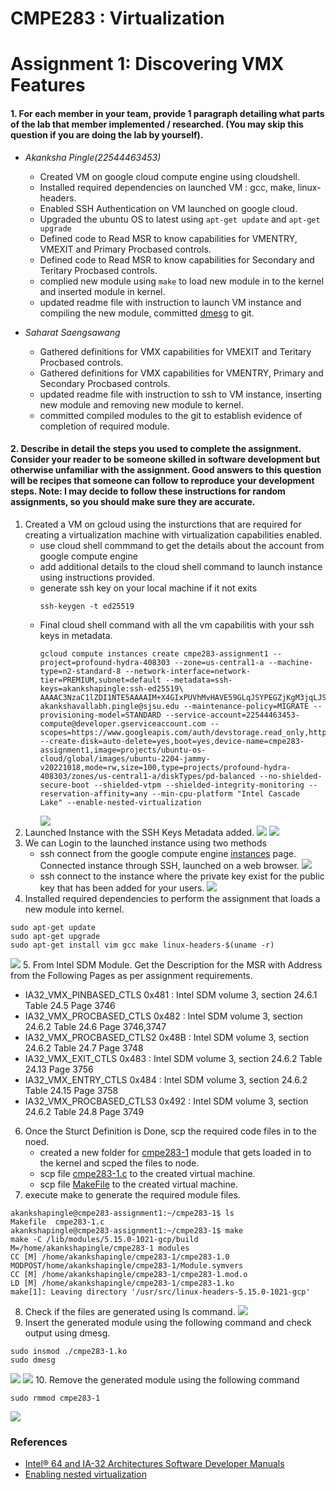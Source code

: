 # CMPE283 : Virtualization 
# Assignment 1: Discovering VMX Features

#### 1. For each member in your team, provide 1 paragraph detailing what parts of the lab that member  implemented / researched. (You may skip this question if you are doing the lab by yourself).
- *Akanksha Pingle(22544463453)*
  - Created VM on google cloud compute engine using cloudshell.
  - Installed required dependencies on launched VM : gcc, make, linux-headers.
  - Enabled SSH Authentication on VM launched on google cloud.
  - Upgraded the ubuntu OS to latest using `apt-get update` and `apt-get upgrade`
  - Defined code to Read MSR to know capabilities for VMENTRY, VMEXIT and Primary Procbased controls.
  - Defined code to Read MSR to know capabilities for Secondary and Teritary Procbased controls.
  - complied new module using `make` to load new module in to the kernel and inserted module in kernel.
  - updated readme file with instruction to launch VM instance and compiling the new module, committed [dmesg](cmpe283-1/dmesg.out) to git.

- *Saharat Saengsawang*
  - Gathered definitions for VMX capabilities for VMEXIT and Teritary Procbased controls.
  - Gathered definitions for VMX capabilities for VMENTRY, Primary and Secondary Procbased controls.
  - updated readme file with instruction to ssh to VM instance, inserting new module and removing new module to kernel.
  - committed compiled modules to the git to establish evidence of completion of required module.

#### 2. Describe in detail the steps you used to complete the assignment. Consider your reader to be someone  skilled in software development but otherwise unfamiliar with the assignment. Good answers to this  question will be recipes that someone can follow to reproduce your development steps. Note: I may decide to follow these instructions for random assignments, so you should make sure  they are accurate.

1. Created a VM on gcloud using the insturctions that are required for creating a virtualization machine with virtualization capabilities enabled.
    - use cloud shell commmand to get the details about the account from google compute engine
    - add additional details to the cloud shell command to launch instance using instructions provided.
    - generate ssh key on your local machine if it not exits
      ```
      ssh-keygen -t ed25519
      ```
    - Final cloud shell command with all the vm capabilitis with your ssh keys in metadata.
        ```
        gcloud compute instances create cmpe283-assignment1 --project=profound-hydra-408303 --zone=us-central1-a --machine-type=n2-standard-8 --network-interface=network-tier=PREMIUM,subnet=default --metadata=ssh-keys=akankshapingle:ssh-ed25519\ AAAAC3NzaC1lZDI1NTE5AAAAIM+X4GIxPUVhMvHAVE59GLqJSYPEGZjKgM3jqLJSP9aG\ akankshavallabh.pingle@sjsu.edu --maintenance-policy=MIGRATE --provisioning-model=STANDARD --service-account=22544463453-compute@developer.gserviceaccount.com --scopes=https://www.googleapis.com/auth/devstorage.read_only,https://www.googleapis.com/auth/logging.write,https://www.googleapis.com/auth/monitoring.write,https://www.googleapis.com/auth/servicecontrol,https://www.googleapis.com/auth/service.management.readonly,https://www.googleapis.com/auth/trace.append --create-disk=auto-delete=yes,boot=yes,device-name=cmpe283-assignment1,image=projects/ubuntu-os-cloud/global/images/ubuntu-2204-jammy-v20221018,mode=rw,size=100,type=projects/profound-hydra-408303/zones/us-central1-a/diskTypes/pd-balanced --no-shielded-secure-boot --shielded-vtpm --shielded-integrity-monitoring --reservation-affinity=any --min-cpu-platform "Intel Cascade Lake" --enable-nested-virtualization
        ```
        ![](screenshots/instance_launch.png)
2. Launched Instance with the SSH Keys Metadata added.
![](screenshots/instance_connect.png)
![](screenshots/../ssh_keys.png)
3. We can Login to the launched instance using two methods
    - ssh connect from the google compute engine [instances](https://console.cloud.google.com/compute/instances?project=profound-hydra-408303) page. Connected instance through SSH, launched on a web browser.
    ![](screenshots/connected_instance.png)
    - ssh connect to the instance where the private key exist for the public key that has been added for your users.
    ![](screenshots/instance_connect_local_akanksha.png)
4. Installed required dependencies to perform the assignment that loads a new module into kernel.
```
sudo apt-get update
sudo apt-get upgrade
sudo apt-get install vim gcc make linux-headers-$(uname -r)
```
![](screenshots/install_dependencies.png)
5. From Intel SDM Module. Get the Description for the MSR with Address from the Following Pages as per assignment requirements.
  -  IA32_VMX_PINBASED_CTLS 0x481 : Intel SDM volume 3, section 24.6.1 Table 24.5 Page 3746
  -  IA32_VMX_PROCBASED_CTLS 0x482 : Intel SDM volume 3, section 24.6.2 Table 24.6 Page 3746,3747
  -  IA32_VMX_PROCBASED_CTLS2 0x48B : Intel SDM volume 3, section 24.6.2 Table 24.7 Page 3748
  -  IA32_VMX_EXIT_CTLS 0x483 : Intel SDM volume 3, section 24.6.2 Table 24.13 Page 3756
  -  IA32_VMX_ENTRY_CTLS 0x484 : Intel SDM volume 3, section 24.6.2 Table 24.15 Page 3758
  -  IA32_VMX_PROCBASED_CTLS3 0x492 : Intel SDM volume 3, section 24.6.2 Table 24.8 Page 3749
6. Once the Sturct Definition is Done, scp the required code files in to the noed.
   - created a new folder for [cmpe283-1](cmpe283-1) module that gets loaded in to the kernel and scped the files to node.
   - scp file [cmpe283-1.c](cmpe283-1/cmpe283-1.c) to the created virtual machine.
   - scp file [MakeFile](cmpe283-1/Makefile) to the created virtual machine.
7. execute make to generate the required module files.
```
akankshapingle@cmpe283-assignment1:~/cmpe283-1$ ls
Makefile  cmpe283-1.c
akankshapingle@cmpe283-assignment1:~/cmpe283-1$ make
make -C /lib/modules/5.15.0-1021-gcp/build M=/home/akankshapingle/cmpe283-1 modules
CC [M] /home/akankshapingle/cmpe283-1/cmpe283-1.0
MODPOST/home/akankshapingle/cmpe283-1/Module.symvers
CC [M] /home/akankshapingle/cmpe283-1/cmpe283-1.mod.o
LD [M] /home/akankshapingle/cmpe283-1/cmpe283-1.ko
make[1]: Leaving directory '/usr/src/linux-headers-5.15.0-1021-gcp'

```
8. Check if the files are generated using ls command.
![](screenshots/make_module.png)
9. Insert the generated module using the following command and check output using dmesg.
```
sudo insmod ./cmpe283-1.ko
sudo dmesg
```
![](screenshots/dmesg_page1.png)
![](screenshots/dmesg_page2.png)
10. Remove the generated module using the following command
```
sudo rmmod cmpe283-1
```
![](screenshots/remove_module.png)
### References
- [Intel® 64 and IA-32 Architectures Software Developer Manuals](https://cdrdv2.intel.com/v1/dl/getContent/671200)
- [Enabling nested virtualization](https://cloud.google.com/compute/docs/instances/nested-virtualization/enabling#gcloud)